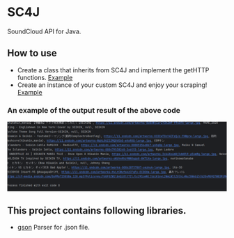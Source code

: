 # SC4J
SoundCloud API for Java.
  
## How to use
- Create a class that inherits from SC4J and implement the getHTTP functions.
[Example](https://github.com/wevez/SC4J/blob/main/src/CustomSC4J.javaa)
- Create an instance of your custom SC4J and enjoy your scraping!
[Example](https://github.com/wevez/SC4J/blob/main/src/Main.java)
### An example of the output result of the above code
![image](image.png)
## This project contains following libraries.
- [gson](https://github.com/google/gson) Parser for .json file.
